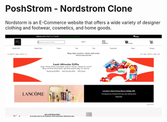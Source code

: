 # PoshStrom - Nordstrom Clone

Nordstorm is an E-Commerce website that offers a wide variety of designer clothing and footwear, cosmetics, and home goods.

![](images/home.PNG)
